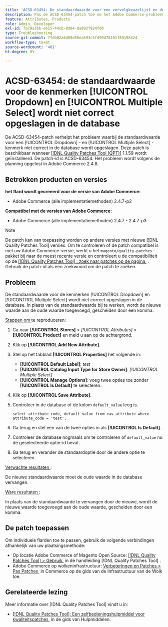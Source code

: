 ```yaml
---
title: 'ACSD-63454: De standaardwaarde voor een vervolgkeuzelijst en de kenmerken Meerdere selecties wordt niet correct opgeslagen in de database'
description: Pas de ACSD-63454-patch toe om het Adobe Commerce-probleem op te lossen waarbij de standaardwaarde voor een vervolgkeuzelijst en meerdere selectiekenmerken niet correct in de database wordt opgeslagen.
feature: Attributes, Products
role: Admin, Developer
exl-id: fa79a3bb-e615-44cb-8d84-da892f924fd0
type: Troubleshooting
source-git-commit: 7fdb02a6d89d50ea593c5fd99d78101f89198424
workflow-type: tm+mt
source-wordcount: '401'
ht-degree: 0%

---
```


# ACSD-63454: de standaardwaarde voor de kenmerken [!UICONTROL Dropdown] en [!UICONTROL Multiple Select] wordt niet correct opgeslagen in de database

De ACSD-63454-patch verhelpt het probleem waarbij de standaardwaarde voor een [!UICONTROL Dropdown] - en [!UICONTROL Multiple Select] -kenmerk niet correct in de database wordt opgeslagen. Deze patch is beschikbaar wanneer [[!DNL Quality Patches Tool (QPT)]](/help/tools/quality-patches-tool/quality-patches-tool-to-self-serve-quality-patches.md) 1.1.59 wordt geïnstalleerd. De patch-id is ACSD-63454. Het probleem wordt volgens de planning opgelost in Adobe Commerce 2.4.8.

## Betrokken producten en versies

**het flard wordt gecreeerd voor de versie van Adobe Commerce:**

* Adobe Commerce (alle implementatiemethoden) 2.4.7-p2

**Compatibel met de versies van Adobe Commerce:**

* Adobe Commerce (alle implementatiemethoden) 2.4.7 - 2.4.7-p3

>[!NOTE]
>
>De patch kan van toepassing worden op andere versies met nieuwe [!DNL Quality Patches Tool] versies. Om te controleren of de patch compatibel is met uw Adobe Commerce-versie, werkt u het `magento/quality-patches` -pakket bij naar de meest recente versie en controleert u de compatibiliteit op de [[!DNL Quality Patches Tool] : zoek naar patches op de pagina &#x200B;](https://experienceleague.adobe.com/tools/commerce-quality-patches/index.html?lang=nl-NL) . Gebruik de patch-id als een zoekwoord om de patch te zoeken.

## Probleem

De standaardwaarde voor de kenmerken [!UICONTROL Dropdown] en [!UICONTROL Multiple Select] wordt niet correct opgeslagen in de database. In plaats van de standaardwaarde bij te werken, wordt de nieuwe waarde aan de oude waarde toegevoegd, gescheiden door een komma.

<u> Stappen om </u> te reproduceren:

1. Ga naar **[!UICONTROL Stores]** > *[!UICONTROL Attributes]* > **[!UICONTROL Product]** en meld u aan op de achtergrond.
1. Klik op **[!UICONTROL Add New Attribute]**.
1. Stel op het tabblad **[!UICONTROL Properties]** het volgende in:
   * **[!UICONTROL Default Label]**: *test*
   * **[!UICONTROL Catalog Input Type for Store Owner]**: *[!UICONTROL Multiple Select]*
   * **[!UICONTROL Manage Options]**: voeg twee opties toe zonder **[!UICONTROL Is Default]** te selecteren.
1. Klik op **[!UICONTROL Save Attribute]**.
1. Controleer in de database of de kolom `default_value` leeg is.

   `select attribute_code, default_value from eav_attribute where attribute_code = 'test';`

1. Ga terug en stel een van de twee opties in als **[!UICONTROL Is Default]** .
1. Controleer de database nogmaals om te controleren of `default_value` nu de geselecteerde optie-id bevat.
1. Ga terug en verander de standaardoptie door de andere optie te selecteren.

<u> Verwachte resultaten </u>:

De nieuwe standaardwaarde moet de oude waarde in de database vervangen.

<u> Ware resultaten </u>:

In plaats van de standaardwaarde te vervangen door de nieuwe, wordt de nieuwe waarde toegevoegd aan de oude waarde, gescheiden door een komma.

## De patch toepassen

Om individuele flarden toe te passen, gebruik de volgende verbindingen afhankelijk van uw plaatsingsmethode:

* Op locatie Adobe Commerce of Magento Open Source: [[!DNL Quality Patches Tool] > Gebruik &#x200B;](/help/tools/quality-patches-tool/usage.md) in de handleiding [!DNL Quality Patches Tool] .
* Adobe Commerce op wolkeninfrastructuur: [&#x200B; Verbeteringen en Patches > Pas Patches &#x200B;](https://experienceleague.adobe.com/docs/commerce-cloud-service/user-guide/develop/upgrade/apply-patches.html?lang=nl-NL) in Commerce op de gids van de Infrastructuur van de Wolk toe.

## Gerelateerde lezing

Meer informatie over [!DNL Quality Patches Tool] vindt u in:

* [[!DNL Quality Patches Tool]: Een zelfbedieningshulpmiddel voor kwaliteitspatches &#x200B;](/help/tools/quality-patches-tool/quality-patches-tool-to-self-serve-quality-patches.md) in de gids van Hulpmiddelen.
